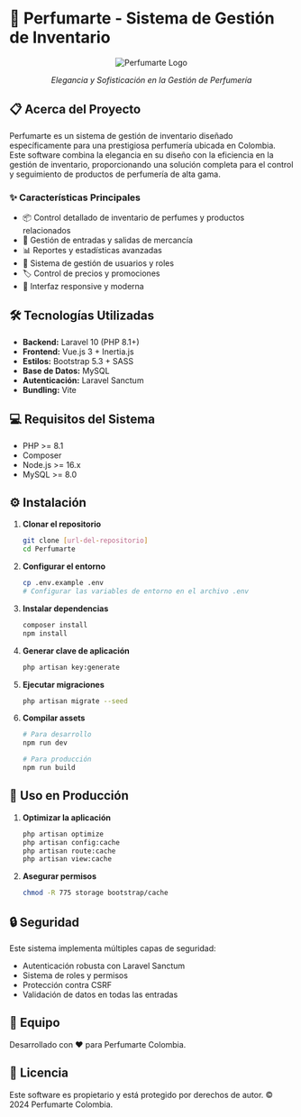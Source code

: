 # 🌟 Perfumarte - Sistema de Gestión de Inventario

<div align="center">

![Perfumarte Logo](public/images/logo.png)

*Elegancia y Sofisticación en la Gestión de Perfumería*

</div>

## 📋 Acerca del Proyecto

Perfumarte es un sistema de gestión de inventario diseñado específicamente para una prestigiosa perfumería ubicada en Colombia. Este software combina la elegancia en su diseño con la eficiencia en la gestión de inventario, proporcionando una solución completa para el control y seguimiento de productos de perfumería de alta gama.

### ✨ Características Principales

- 📦 Control detallado de inventario de perfumes y productos relacionados
- 🔄 Gestión de entradas y salidas de mercancía
- 📊 Reportes y estadísticas avanzadas
- 👥 Sistema de gestión de usuarios y roles
- 🏷️ Control de precios y promociones
- 📱 Interfaz responsive y moderna

## 🛠️ Tecnologías Utilizadas

- **Backend:** Laravel 10 (PHP 8.1+)
- **Frontend:** Vue.js 3 + Inertia.js
- **Estilos:** Bootstrap 5.3 + SASS
- **Base de Datos:** MySQL
- **Autenticación:** Laravel Sanctum
- **Bundling:** Vite

## 💻 Requisitos del Sistema

- PHP >= 8.1
- Composer
- Node.js >= 16.x
- MySQL >= 8.0

## ⚙️ Instalación

1. **Clonar el repositorio**
   ```bash
   git clone [url-del-repositorio]
   cd Perfumarte
   ```

2. **Configurar el entorno**
   ```bash
   cp .env.example .env
   # Configurar las variables de entorno en el archivo .env
   ```

3. **Instalar dependencias**
   ```bash
   composer install
   npm install
   ```

4. **Generar clave de aplicación**
   ```bash
   php artisan key:generate
   ```

5. **Ejecutar migraciones**
   ```bash
   php artisan migrate --seed
   ```

6. **Compilar assets**
   ```bash
   # Para desarrollo
   npm run dev

   # Para producción
   npm run build
   ```

## 🚀 Uso en Producción

1. **Optimizar la aplicación**
   ```bash
   php artisan optimize
   php artisan config:cache
   php artisan route:cache
   php artisan view:cache
   ```

2. **Asegurar permisos**
   ```bash
   chmod -R 775 storage bootstrap/cache
   ```

## 🔒 Seguridad

Este sistema implementa múltiples capas de seguridad:
- Autenticación robusta con Laravel Sanctum
- Sistema de roles y permisos
- Protección contra CSRF
- Validación de datos en todas las entradas

## 👥 Equipo

Desarrollado con ❤️ para Perfumarte Colombia.

## 📄 Licencia

Este software es propietario y está protegido por derechos de autor. © 2024 Perfumarte Colombia.